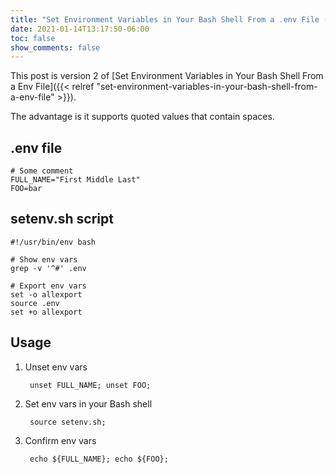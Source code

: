 ```yaml
---
title: "Set Environment Variables in Your Bash Shell From a .env File (Version 2)"
date: 2021-01-14T13:17:50-06:00
toc: false
show_comments: false
---
```


This post is version 2 of [Set Environment Variables in Your Bash Shell From a Env File]({{< relref "set-environment-variables-in-your-bash-shell-from-a-env-file" >}}).

The advantage is it supports quoted values that contain spaces.

## .env file

```shell
# Some comment
FULL_NAME="First Middle Last"
FOO=bar
```

## setenv.sh script

```shell
#!/usr/bin/env bash

# Show env vars
grep -v '^#' .env

# Export env vars
set -o allexport
source .env
set +o allexport
```

## Usage
1. Unset env vars

        unset FULL_NAME; unset FOO;

1. Set env vars in your Bash shell

        source setenv.sh;

1. Confirm env vars

        echo ${FULL_NAME}; echo ${FOO};
